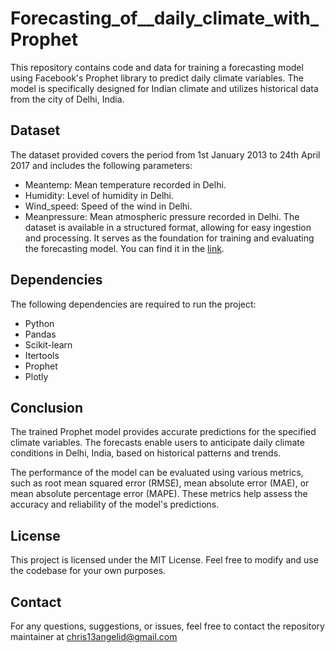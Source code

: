 # Forecasting_of__daily_climate_with_Prophet
This repository contains code and data for training a forecasting model using Facebook's Prophet library to predict daily climate variables. The model is specifically designed for Indian climate and utilizes historical data from the city of Delhi, India.
## Dataset
The dataset provided covers the period from 1st January 2013 to 24th April 2017 and includes the following parameters:

- Meantemp: Mean temperature recorded in Delhi.
- Humidity: Level of humidity in Delhi.
- Wind_speed: Speed of the wind in Delhi.
- Meanpressure: Mean atmospheric pressure recorded in Delhi.
The dataset is available in a structured format, allowing for easy ingestion and processing. It serves as the foundation for training and evaluating the forecasting model. You can find it in the [link](https://www.kaggle.com/datasets/sumanthvrao/daily-climate-time-series-data?datasetId=312121&searchQuery=prophet).

##  Dependencies
The following dependencies are required to run the project:

- Python
- Pandas
- Scikit-learn
- Itertools
- Prophet
- Plotly

## Conclusion
The trained Prophet model provides accurate predictions for the specified climate variables. The forecasts enable users to anticipate daily climate conditions in Delhi, India, based on historical patterns and trends.

The performance of the model can be evaluated using various metrics, such as root mean squared error (RMSE), mean absolute error (MAE), or mean absolute percentage error (MAPE). These metrics help assess the accuracy and reliability of the model's predictions.

## License
This project is licensed under the MIT License. Feel free to modify and use the codebase for your own purposes.

## Contact
For any questions, suggestions, or issues, feel free to contact the repository maintainer at chris13angelid@gmail.com
